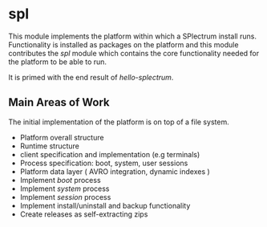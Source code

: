 # spl

This module implements the platform within which a SPlectrum install runs.  
Functionality is installed as packages on the platform and this module contributes the *spl* module
which contains the core functionality needed for the platform to be able to run.

It is primed with the end result of *hello-splectrum*.

## Main Areas of Work

 The initial implementation of the platform is on top of a file system.  

 - Platform overall structure
 - Runtime structure
 - client specification and implementation (e.g terminals)
 - Process specification: boot, system, user sessions
 - Platform data layer ( AVRO integration, dynamic indexes )
 - Implement *boot* process
 - Implement *system* process
 - Implement *session* process
 - Implement install/uninstall and backup functionality
 - Create releases as self-extracting zips



